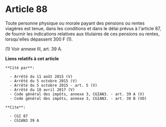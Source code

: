 # Article 88

Toute personne physique ou morale payant des pensions ou rentes viagères est tenue, dans les conditions et dans le délai
prévus à l'article 87, de fournir les indications relatives aux titulaires de ces pensions ou rentes, lorsqu'elles dépassent
300 F (1).

(1) Voir annexe III, art. 39 A.

**Liens relatifs à cet article**

	**Cité par**:

	  - Arrêté du 11 août 2015 (V)
	  - Arrêté du 5 octobre 2015 (V)
	  - Arrêté du 5 octobre 2015 - art. 5 (V)
	  - Arrêté du 18 avril 2017 (V)
	  - Code général des impôts, annexe 3, CGIAN3. - art. 39 A (V)
	  - Code général des impôts, annexe 3, CGIAN3. - art. 39 B (VD)

	**Cite**:

	  - CGI 87
	  - CGIAN3 39 A
